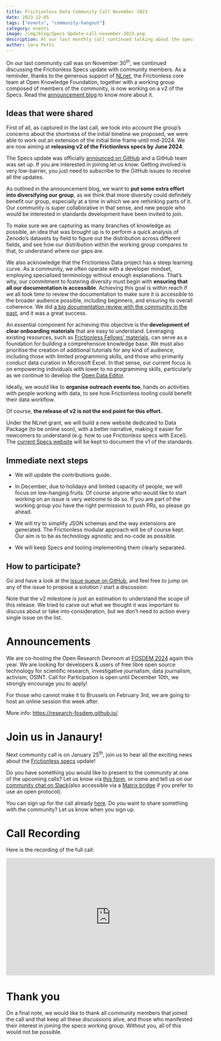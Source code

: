 ```yaml
---
title: Frictionless Data Community Call November 2023
date: 2023-12-05
tags: ["events", "community-hangout"]
category: events
image: /img/blog/Specs Update-call-november-2023.png
description: At our last monthly call continued talking about the specs update...
author: Sara Petti
---
```


On our last community call was on November 30<sup>th</sup>, we continued discussing the Frictionless Specs update with community members. As a reminder, thanks to the generous support of [NLnet](https://nlnet.nl/), the Frictionless core team at Open Knowledge Foundation, together with a working group composed of members of the community, is now working on a v2 of the Specs. Read the [announcement blog](https://frictionlessdata.io/blog/2023/11/15/frictionless-specs-update/) to know more about it.

## Ideas that were shared

First of all, as captured in the last call, we took into account the group’s concerns about the shortness of the initial timeline we proposed, we were able to work out an extension of the initial time frame until mid-2024. We are now aiming at **releasing v2 of the Frictionless specs by June 2024**.

The Specs update was officially [announced on GitHub](https://github.com/frictionlessdata/specs/issues/854) and a GitHub team was set up. If you are interested in joining let us know. Getting involved is very low-barrier, you just need to subscribe to the GitHub issues to receive all the updates.

As outlined in the announcement blog, we want to **put some extra effort into diversifying our group**, as we think that more diversity could definitely benefit our group, especially at a time in which we are rethinking parts of it. Our community is super collaborative in that sense, and new people who would be interested in standards development have been invited to join.

To make sure we are capturing as many branches of knowledge as possible, an idea that was brought up is to perform a quick analysis of Zenodo’s datasets by field to figure out the distribution across different fields, and see how our distribution within the working group compares to that, to understand where our gaps are.

We also acknowledge that the Frictionless Data project has a steep learning curve. As a community, we often operate with a developer mindset, employing specialised terminology without enough explanations. That’s why, our commitment to fostering diversity must begin with **ensuring that all our documentation is accessible**. Achieving this goal is within reach if we all took time to review the documentation to make sure it is accessible to the broader audience possible, including beginners, and ensuring its overall coherence. We did [a big documentation review with the community in the past](https://frictionlessdata.io/blog/2021/04/14/new-data-documentation-portal/#so-what-s-new), and it was a great success.

An essential component for achieving this objective is the **development of clear onboarding materials** that are easy to understand. Leveraging existing resources, such as [Frictionless Fellows' materials](https://fellows.frictionlessdata.io/), can serve as a foundation for building a comprehensive knowledge base. We must also prioritise the creation of additional tutorials for any kind of audience, including those with limited programming skills, and those who primarily conduct data curation in Microsoft Excel. In that sense, our current focus is on empowering individuals with lower to no programming skills, particularly as we continue to develop the [Open Data Editor](https://blog.okfn.org/2023/10/04/introducing-open-data-editor-beta-towards-a-no-code-data-app-for-everyone/#:~:text=Frictionless%20Data%20has%20long%20been,management%2C%20validation%2C%20and%20sharing.).

Ideally, we would like to **organise outreach events too**, hands on activities with people working with data, to see how Frictionless tooling could benefit their data workflow.

Of course, **the release of v2 is not the end point for this effort.**

Under the NLnet grant, we will build a new website dedicated to Data Package (to be online soon), with a better narrative, making it easier for newcomers to understand (e.g. how to use Frictionless specs with Excel). The [current Specs website](https://specs.frictionlessdata.io/) will be kept to document the v1 of the standards.

## Immediate next steps

- We will update the contributions guide.

- In December, due to holidays and limited capacity of people, we will focus on low-hanging fruits. Of course anyone who would like to start working on an issue is very welcome to do so. If you are part of the working group you have the right permission to push PRs, so please go ahead.

- We will try to simplify JSON schemas and the way extensions are generated. The Frictionless modular approach will be of course kept. Our aim is to be as technology agnostic and no-code as possible.

- We will keep Specs and tooling implementing them clearly separated.

## How to participate?

Go and have a look at the [issue queue on GitHub](https://github.com/frictionlessdata/specs/milestone/6), and feel free to jump on any of the issue to propose a solution / start a discussion.

Note that the v2 milestone is just an estimation to understand the scope of this release. We tried to carve out what we thought it was important to discuss about or take into consideration, but we don’t need to action every single issue on the list.

# Announcements

We are co-hosting the Open Research Devroom at [FOSDEM 2024](https://fosdem.org/) again this year. We are looking for developers & users of free libre open source technology for scientific research, investigative journalism, data journalism, activism, OSINT.
Call for Participation is open until December 10th, we strongly encourage you to apply!

For those who cannot make it to Brussels on February 3rd, we are going to host an online session the week after.

More info: https://research-fosdem.github.io/

# Join us in Janaury!

Next community call is on January 25<sup>th</sup>, join us to hear all the exciting news about the [Frictionless specs](https://specs.frictionlessdata.io/) update!

Do you have something you would like to present to the community at one of the upcoming calls? Let us know via [this form](https://forms.gle/AWpbxyiGESNSUFK2A), or come and tell us on our [community chat on Slack](https://join.slack.com/t/frictionlessdata/shared_invite/zt-17kpbffnm-tRfDW_wJgOw8tJVLvZTrBg)(also accessible via a [Matrix bridge](https://matrix.to/#/#frictionlessdata:matrix.okfn.org) if you prefer to use an open protocol).

You can sign up for the call already [here](https://docs.google.com/forms/d/e/1FAIpQLSeuNCopxXauMkrWvF6VHqOyHMcy54SfNDOseVXfWRQZWkvqjQ/viewform?usp=sf_link). Do you want to share something with the community? Let us know when you sign up.

# Call Recording

Here is the recording of the full call:

<iframe width="560" height="315" src="https://www.youtube.com/embed/MKFuLqyc414?si=BGEiBzaHRXHQXaJJ" title="YouTube video player" frameborder="0" allow="accelerometer; autoplay; clipboard-write; encrypted-media; gyroscope; picture-in-picture; web-share" allowfullscreen></iframe>

# Thank you

On a final note, we would like to thank all community members that joined the call and that keep all these discussions alive, and those who manifested their interest in joining the specs working group. Without you, all of this would not be possible.
